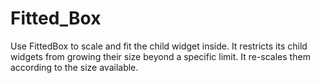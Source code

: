 # Fitted_Box
Use FittedBox to scale and fit the child widget inside. It restricts its child widgets from growing their size beyond a specific limit. It re-scales them according to the size available.
